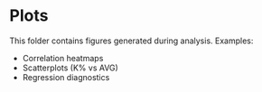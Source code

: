 # Plots

This folder contains figures generated during analysis.
Examples:
- Correlation heatmaps
- Scatterplots (K% vs AVG)
- Regression diagnostics